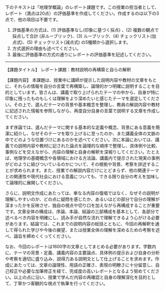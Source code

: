下のテキストは「地理学概論」のレポート課題です。この授業の担当者として、レポート（満点は20点）の評価基準を作成してください。作成するのは以下の3点で、他の項目は不要です。

1. 評価基準の方式は、(1) 評価基準なし(印象に基づく採点) 、(2) 複数の観点で採点して合計  (非ルーブリック)、(3) ルーブリック、(4) チェックリスト(加点式)、(5) チェックリスト(減点式) の5種類から選択します。
2. 方式選択の理由も述べてください。
3. 最後に評価基準の方式の通りにレポートの評価基準を記述してください。

---------------------------------------
【課題タイトル】
レポート課題：教材説明の再構築と自らの解釈

【課題内容】
本課題は、授業中に講師が提示した説明内容や教材の文章をもとに、それらの情報を自分の言葉で再構築し、論理的かつ明確に説明することを目的としています。皆さんは、講義で取り上げられたテーマの中から、自身が特に印象に残ったものもしくは理解をより深めたいと感じたテーマを選定してください。その上で、選んだテーマの背景や基本概念を整理し、教員の解説内容や教材に記述された情報を参照しながら、再度自分自身の言葉で説明する文章を作成してください。

まず序論では、選んだテーマに関する基本的な定義や概念、背景にある意義を簡潔に紹介し、なぜそのテーマを取り上げるに至ったのか、また講義全体の文脈の中でどのような位置づけにあるのかを述べてください。次に本論においては、講義での説明内容や教材に記された論点を論理的な順序で整理し、具体例や比較、事例などを交えながら、内容の理解と自身の解釈を深堀りしてください。たとえば、地理学の基礎概念や各領域における方法論、講義内で提示された現実の事例がどのように結びついているのかについて、その根拠や背景、考察を詳述することが求められます。また、授業での解説内容だけにとどまらず、他の関連テーマとの関連性や現代社会における意義についても、できる限り自分の考えを加味して論理的に展開してください。

さらに、説明文作成にあたっては、単なる内容の復唱ではなく、なぜその説明が理解しやすいのか、どの点に疑問を感じたか、あるいはどの部分で自分の理解が深まったかを反映させ、独自の視点や切り口を加えながら再構成することが重要です。文章全体の構成は、序論、本論、結論の三部構成を基本として、各部分で述べるべき内容を明確にし、読み手が自然な流れで理解できるよう心がける必要があります。結論では、これまでの説明内容の総括とともに、今回の再解釈を通して得られた学びや今後の展望、または授業全体の理解を深めるための考察を述べ、論旨を締めくくってください。

なお、今回のレポートは1600字の文章としてまとめる必要があります。字数内に、テーマの背景・定義、講義内容の主要論点、具体例の提示および自身の分析や考察を適切に盛り込み、説得力ある説明文として仕上げることを求めます。作成にあたっては、文章の論理性、用語の正確さ、表現の明瞭さに十分留意し、自己校正や必要な加筆修正を経て、完成度の高いレポートとなるよう努めてください。以上の点に沿い、授業で学んだ内容の再確認と自身の理解深化を目的として、丁寧かつ客観的な視点で執筆を行ってください。